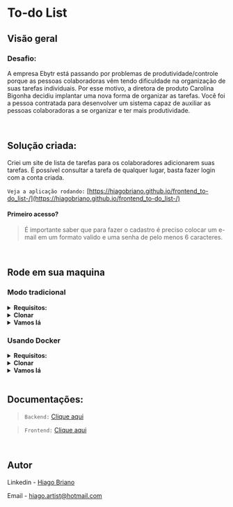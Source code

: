 # To-do List

## Visão geral

### Desafio:

A empresa Ebytr está passando por problemas de produtividade/controle porque as pessoas colaboradoras vêm tendo dificuldade na organização de suas tarefas individuais. Por esse motivo, a diretora de produto Carolina Bigonha decidiu implantar uma nova forma de organizar as tarefas.
Você foi a pessoa contratada para desenvolver um sistema capaz de auxiliar as pessoas colaboradoras a se organizar e ter mais produtividade.

<br />

## Solução criada:

Criei um site de lista de tarefas para os colaboradores adicionarem suas tarefas. É possível consultar a tarefa de qualquer lugar, basta fazer login com a conta criada.

 `Veja a aplicação rodando:` [https://hiagobriano.github.io/frontend_to-do_list-/](https://hiagobriano.github.io/frontend_to-do_list-/)

#### Primeiro acesso?
> É importante saber que para fazer o cadastro é preciso colocar um e-mail em um formato valido e uma senha de pelo menos 6 caracteres.



<br />

## Rode em sua maquina

### Modo tradicional

<details>
  <summary><b>Requisitos:</b></summary><br>

  - Ter o `Git` instalado em sua máquina;
  - Ter o `node` instalado em sua máquina.
  
</details>

<details>
  <summary><b>Clonar</b></summary><br>

Para clonar o repositório usando HTTPS:

```
git clone https://github.com/HiagoBriano/to-do_list.git
```

Para clonar usando SSH:

```
git clone git@github.com:HiagoBriano/to-do_list.git
```
</details>

<details>
  <summary><b>Vamos lá</b></summary><br>
 
`Backend:`

Entre na pasta do projeto:

```
cd to-do_list/backend
```

Instale as dependências do projeto:

```
npm i
```

Configure o Prisma:

```
npx prisma generate
```

Inicie o projeto:

```
npm start
```
  
`Frontend:`
  
Entre na pasta do projeto:

```
cd to-do_list/frontend
```

Instale as dependencias:

```
npm install
```

Inicie o projeto:

```
npm start
```

Abra o link abaixo no navegador de sua preferencia:

```
http://localhost:3010/
```
</details>


### Usando Docker

<details>
  <summary><b>Requisitos:</b></summary><br>
  
  - Ter o `Git` instalado em sua máquina;
  - Ter o `Node` instalado em sua máquina;
  - Ter o `docker` instalado em sua máquina.
  
</details>

<details>
  <summary><b>Clonar</b></summary><br>

Para clonar o repositório usando HTTPS:

```
git clone https://github.com/HiagoBriano/to-do_list.git
```

Para clonar usando SSH:

```
git clone git@github.com:HiagoBriano/to-do_list.git
```
</details>

<details>
  <summary><b>Vamos lá</b></summary><br>
  
  `Backend:`

Entre na pasta de backend:

```
cd to-do_list/backend
```
  
Inicie o docker com o comando:

```
npm run docker
```

  `Frontend:`
  
Entre na pasta de frontend:

```
cd to-do_list/frontend
```
  
Inicie o docker com o comando:

```
npm run docker
```

Abra o link abaixo no navegador de sua preferencia:

```
http://localhost:3010/
```
</details>

</details>
<br />

## Documentações:

> `Backend:` [Clique aqui](https://github.com/HiagoBriano/to-do_list/blob/master/backend/README.md)

> `Frontend:` [Clique aqui](https://github.com/HiagoBriano/to-do_list/blob/master/frontend/README.md)

<br />

## Autor

Linkedin - [Hiago Briano](https://www.linkedin.com/in/hiago-briano/)

Email - hiago.artist@hotmail.com
